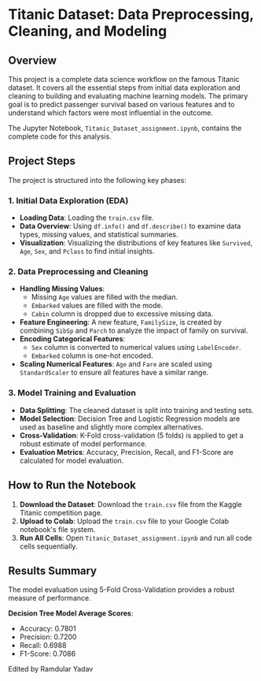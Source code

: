 # Titanic Dataset: Data Preprocessing, Cleaning, and Modeling

## Overview
This project is a complete data science workflow on the famous Titanic dataset. It covers all the essential steps from initial data exploration and cleaning to building and evaluating machine learning models. The primary goal is to predict passenger survival based on various features and to understand which factors were most influential in the outcome.

The Jupyter Notebook, `Titanic_Dataset_assignment.ipynb`, contains the complete code for this analysis.

## Project Steps
The project is structured into the following key phases:

### 1. Initial Data Exploration (EDA)
- **Loading Data**: Loading the `train.csv` file.  
- **Data Overview**: Using `df.info()` and `df.describe()` to examine data types, missing values, and statistical summaries.  
- **Visualization**: Visualizing the distributions of key features like `Survived`, `Age`, `Sex`, and `Pclass` to find initial insights.

### 2. Data Preprocessing and Cleaning
- **Handling Missing Values**:  
  - Missing `Age` values are filled with the median.  
  - `Embarked` values are filled with the mode.  
  - `Cabin` column is dropped due to excessive missing data.  
- **Feature Engineering**: A new feature, `FamilySize`, is created by combining `SibSp` and `Parch` to analyze the impact of family on survival.  
- **Encoding Categorical Features**:  
  - `Sex` column is converted to numerical values using `LabelEncoder`.  
  - `Embarked` column is one-hot encoded.  
- **Scaling Numerical Features**: `Age` and `Fare` are scaled using `StandardScaler` to ensure all features have a similar range.

### 3. Model Training and Evaluation
- **Data Splitting**: The cleaned dataset is split into training and testing sets.  
- **Model Selection**: Decision Tree and Logistic Regression models are used as baseline and slightly more complex alternatives.  
- **Cross-Validation**: K-Fold cross-validation (5 folds) is applied to get a robust estimate of model performance.  
- **Evaluation Metrics**: Accuracy, Precision, Recall, and F1-Score are calculated for model evaluation.

## How to Run the Notebook
1. **Download the Dataset**: Download the `train.csv` file from the Kaggle Titanic competition page.  
2. **Upload to Colab**: Upload the `train.csv` file to your Google Colab notebook's file system.  
3. **Run All Cells**: Open `Titanic_Dataset_assignment.ipynb` and run all code cells sequentially.

## Results Summary
The model evaluation using 5-Fold Cross-Validation provides a robust measure of performance.  

**Decision Tree Model Average Scores**:
- Accuracy: 0.7801  
- Precision: 0.7200  
- Recall: 0.6988  
- F1-Score: 0.7086

Edited by Ramdular Yadav
